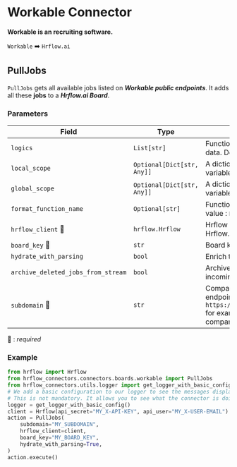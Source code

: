 # Workable Connector
**Workable is an recruiting software.**

`Workable` :arrow_right: `Hrflow.ai`

## PullJobs
`PullJobs` gets all available jobs listed on ***Workable public endpoints***. It adds all these **jobs** to a ***Hrflow.ai Board***.

### Parameters

| Field | Type | Description |
| ----- | ---- | ----------- |
| `logics`  | `List[str]` | Function names to apply as filter before pushing the data. Default value : `[]`        |
| `local_scope`  | `Optional[Dict[str, Any]]` | A dictionary containing the current scope's local variables. Default value : `None`        |
| `global_scope`  | `Optional[Dict[str, Any]]` | A dictionary containing the current scope's global variables. Default value : `None`       |
| `format_function_name`  | `Optional[str]` | Function name to format job before pushing. Default value : `None`        |
| `hrflow_client` :red_circle: | `hrflow.Hrflow` | Hrflow client instance used to communicate with the Hrflow.ai API        |
| `board_key` :red_circle: | `str` | Board key where the jobs to be added will be stored        |
| `hydrate_with_parsing`  | `bool` | Enrich the job with parsing. Default value : `False`        |
| `archive_deleted_jobs_from_stream`  | `bool` | Archive Board jobs when they are no longer in the incoming job stream. Default value : `True`        |
| `subdomain` :red_circle: | `str` | Companies have jobs listed on workable public endpoints, subdomain of a company endpoint in `https://www.workable.com/api/accounts/{subdomain}` for example subdomain=`eurostar` for ***Eurostar*** company      |

:red_circle: : *required* 

### Example

```python
from hrflow import Hrflow
from hrflow_connectors.connectors.boards.workable import PullJobs
from hrflow_connectors.utils.logger import get_logger_with_basic_config
# We add a basic configuration to our logger to see the messages displayed in the standard output
# This is not mandatory. It allows you to see what the connector is doing.
logger = get_logger_with_basic_config()
client = Hrflow(api_secret="MY_X-API-KEY", api_user="MY_X-USER-EMAIL")
action = PullJobs(
    subdomain="MY_SUBDOMAIN",
    hrflow_client=client,
    board_key="MY_BOARD_KEY",
    hydrate_with_parsing=True,
)
action.execute()
```